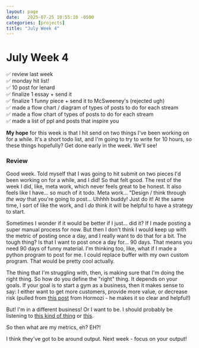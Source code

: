 ```yaml
---
layout: page
date:   2025-07-25 10:55:10 -0500
categories: [projects]
title: "July Week 4"
---
```

# July Week 4
✅ review last week  
✅ monday hit list!  
✅ 10 post for lenard   
✅ finalize 1 essay + send it    
✅ finalize 1 funny piece + send it to McSweeney's (rejected ugh)  
✅ made a flow chart / diagram of types of posts to do for each stream  
✅ made a flow chart of types of posts to do for each stream  
✅ made a list of ppl and posts that inspire you  

**My hope** for this week is that I hit send on two things I've been working on for a while. It's a short todo list, and I'm going to try to write for 10 hours, so these things hopefully? Get done early in the week. We'll see!

### Review
Good week. Told myself that I was going to hit submit on two pieces I'd been working on for a while, and I did! So that felt good. The rest of the week I did, like, meta work, which never feels great to be honest. It also feels like I have... so much of it todo. Meta work... "Design / think through *the way* that you're going to post... Uhhhh buddy! Just do it! At the same time, I sort of like the work, and I *do* think it will be helpful to have a strategy to start. 

Sometimes I wonder if it would be better if I just... did it? If I made posting a super manual process for now. But then I don't think I would keep up with the metric of posting once a day, and I really want to do that for a bit. The tough thing? Is that I want to post once a day for... 90 days. That means you need 90 days of funny material. I'm thinking too, like, what if I made a python program to post for me. I could replace buffer with my own custom program. That would be pretty cool actually. 

The thing that I'm struggling with, then, is making sure that I'm doing the right thing. So how do you define the "right" thing. It depends on your goals. If your goal is to start a gym as a business, then it makes sense to say: I either want to get more customers, provide more value, or decrease risk (pulled from [this post](https://www.instagram.com/p/DCpRJJ1Sqo0/) from Hormozi - he makes it so clear and helpful!)

But! I'm in a different business! Or I want to be. I should probably be listening to [this kind of thing](https://www.instagram.com/p/DKHp5BiR_Ru/?img_index=1) or [this](https://www.instagram.com/p/C4TkSTnP2GF/). 

So then what are my metrics, eh? EH?! 

I think they've got to be around output. Next week - focus on your output!
